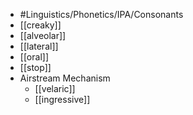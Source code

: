 - #Linguistics/Phonetics/IPA/Consonants
- [[creaky]]
- [[alveolar]]
- [[lateral]]
- [[oral]]
- [[stop]]
- Airstream Mechanism
	- [[velaric]]
	- [[ingressive]]
